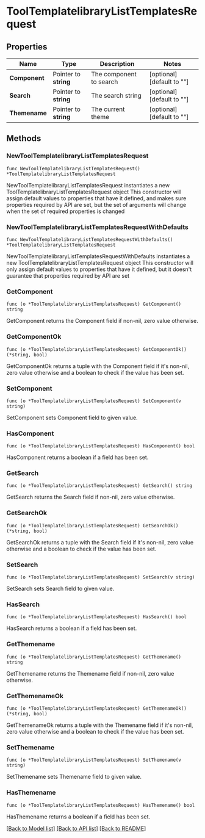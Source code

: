 # ToolTemplatelibraryListTemplatesRequest

## Properties

Name | Type | Description | Notes
------------ | ------------- | ------------- | -------------
**Component** | Pointer to **string** | The component to search | [optional] [default to ""]
**Search** | Pointer to **string** | The search string | [optional] [default to ""]
**Themename** | Pointer to **string** | The current theme | [optional] [default to ""]

## Methods

### NewToolTemplatelibraryListTemplatesRequest

`func NewToolTemplatelibraryListTemplatesRequest() *ToolTemplatelibraryListTemplatesRequest`

NewToolTemplatelibraryListTemplatesRequest instantiates a new ToolTemplatelibraryListTemplatesRequest object
This constructor will assign default values to properties that have it defined,
and makes sure properties required by API are set, but the set of arguments
will change when the set of required properties is changed

### NewToolTemplatelibraryListTemplatesRequestWithDefaults

`func NewToolTemplatelibraryListTemplatesRequestWithDefaults() *ToolTemplatelibraryListTemplatesRequest`

NewToolTemplatelibraryListTemplatesRequestWithDefaults instantiates a new ToolTemplatelibraryListTemplatesRequest object
This constructor will only assign default values to properties that have it defined,
but it doesn't guarantee that properties required by API are set

### GetComponent

`func (o *ToolTemplatelibraryListTemplatesRequest) GetComponent() string`

GetComponent returns the Component field if non-nil, zero value otherwise.

### GetComponentOk

`func (o *ToolTemplatelibraryListTemplatesRequest) GetComponentOk() (*string, bool)`

GetComponentOk returns a tuple with the Component field if it's non-nil, zero value otherwise
and a boolean to check if the value has been set.

### SetComponent

`func (o *ToolTemplatelibraryListTemplatesRequest) SetComponent(v string)`

SetComponent sets Component field to given value.

### HasComponent

`func (o *ToolTemplatelibraryListTemplatesRequest) HasComponent() bool`

HasComponent returns a boolean if a field has been set.

### GetSearch

`func (o *ToolTemplatelibraryListTemplatesRequest) GetSearch() string`

GetSearch returns the Search field if non-nil, zero value otherwise.

### GetSearchOk

`func (o *ToolTemplatelibraryListTemplatesRequest) GetSearchOk() (*string, bool)`

GetSearchOk returns a tuple with the Search field if it's non-nil, zero value otherwise
and a boolean to check if the value has been set.

### SetSearch

`func (o *ToolTemplatelibraryListTemplatesRequest) SetSearch(v string)`

SetSearch sets Search field to given value.

### HasSearch

`func (o *ToolTemplatelibraryListTemplatesRequest) HasSearch() bool`

HasSearch returns a boolean if a field has been set.

### GetThemename

`func (o *ToolTemplatelibraryListTemplatesRequest) GetThemename() string`

GetThemename returns the Themename field if non-nil, zero value otherwise.

### GetThemenameOk

`func (o *ToolTemplatelibraryListTemplatesRequest) GetThemenameOk() (*string, bool)`

GetThemenameOk returns a tuple with the Themename field if it's non-nil, zero value otherwise
and a boolean to check if the value has been set.

### SetThemename

`func (o *ToolTemplatelibraryListTemplatesRequest) SetThemename(v string)`

SetThemename sets Themename field to given value.

### HasThemename

`func (o *ToolTemplatelibraryListTemplatesRequest) HasThemename() bool`

HasThemename returns a boolean if a field has been set.


[[Back to Model list]](../README.md#documentation-for-models) [[Back to API list]](../README.md#documentation-for-api-endpoints) [[Back to README]](../README.md)


